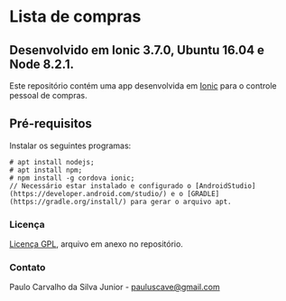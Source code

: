 # Lista de compras
## Desenvolvido em Ionic 3.7.0, Ubuntu 16.04 e Node 8.2.1.

Este repositório contém uma app desenvolvida em [Ionic](https://ionicframework.com/) para o controle pessoal de compras.

## Pré-requisitos

Instalar os seguintes programas:
```
# apt install nodejs;
# apt install npm;
# npm install -g cordova ionic;
// Necessário estar instalado e configurado o [AndroidStudio](https://developer.android.com/studio/) e o [GRADLE](https://gradle.org/install/) para gerar o arquivo apt.

```

### Licença

[Licença GPL](https://github.com/paulocsilvajr/instalador-programas/blob/master/license_gpl.txt), arquivo em anexo no repositório.

### Contato

Paulo Carvalho da Silva Junior - pauluscave@gmail.com
